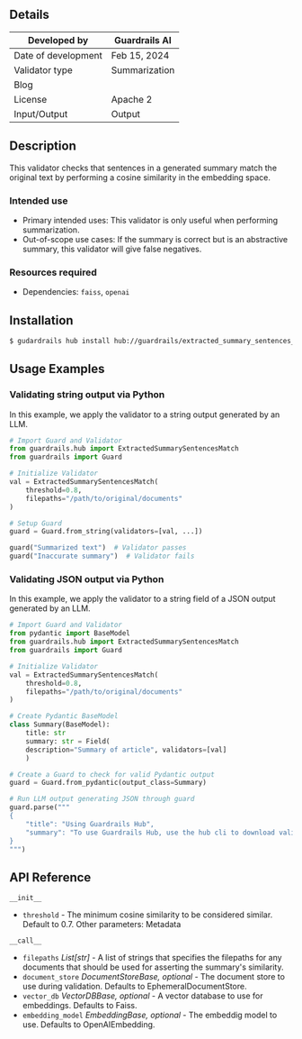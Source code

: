 ## Details

| Developed by | Guardrails AI |
| --- | --- |
| Date of development | Feb 15, 2024 |
| Validator type | Summarization |
| Blog |  |
| License | Apache 2 |
| Input/Output | Output |

## Description

This validator checks that sentences in a generated summary match the original text by performing a cosine similarity in the embedding space.

### Intended use

- Primary intended uses: This validator is only useful when performing summarization.
- Out-of-scope use cases: If the summary is correct but is an abstractive summary, this validator will give false negatives.

### Resources required

- Dependencies: `faiss`, `openai`

## Installation

```bash
$ gudardrails hub install hub://guardrails/extracted_summary_sentences_match
```

## Usage Examples

### Validating string output via Python

In this example, we apply the validator to a string output generated by an LLM.

```python
# Import Guard and Validator
from guardrails.hub import ExtractedSummarySentencesMatch
from guardrails import Guard

# Initialize Validator
val = ExtractedSummarySentencesMatch(
    threshold=0.8,
    filepaths="/path/to/original/documents"
)

# Setup Guard
guard = Guard.from_string(validators=[val, ...])

guard("Summarized text")  # Validator passes
guard("Inaccurate summary")  # Validator fails
```

### Validating JSON output via Python

In this example, we apply the validator to a string field of a JSON output generated by an LLM.

```python
# Import Guard and Validator
from pydantic import BaseModel
from guardrails.hub import ExtractedSummarySentencesMatch
from guardrails import Guard

# Initialize Validator
val = ExtractedSummarySentencesMatch(
    threshold=0.8,
    filepaths="/path/to/original/documents"
)

# Create Pydantic BaseModel
class Summary(BaseModel):
    title: str
    summary: str = Field(
	description="Summary of article", validators=[val]
    )

# Create a Guard to check for valid Pydantic output
guard = Guard.from_pydantic(output_class=Summary)

# Run LLM output generating JSON through guard
guard.parse("""
{
    "title": "Using Guardrails Hub",
    "summary": "To use Guardrails Hub, use the hub cli to download validators."
}
""")
```

## API Reference

`__init__`

- `threshold` - The minimum cosine similarity to be considered similar. Default to 0.7.
    Other parameters: Metadata

`__call__`

- `filepaths` *List[str]* - A list of strings that specifies the filepaths for any documents that should be used for asserting the summary's similarity.
- `document_store` *DocumentStoreBase, optional* - The document store to use during validation. Defaults to EphemeralDocumentStore.
- `vector_db` *VectorDBBase, optional* - A vector database to use for embeddings. Defaults to Faiss.
- `embedding_model` *EmbeddingBase, optional* - The embeddig model to use. Defaults to OpenAIEmbedding.



